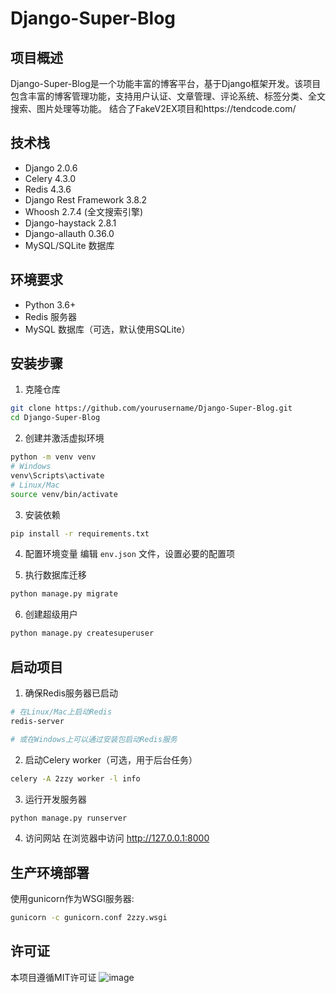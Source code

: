 # Django-Super-Blog

## 项目概述

Django-Super-Blog是一个功能丰富的博客平台，基于Django框架开发。该项目包含丰富的博客管理功能，支持用户认证、文章管理、评论系统、标签分类、全文搜索、图片处理等功能。
结合了FakeV2EX项目和https://tendcode.com/

## 技术栈

- Django 2.0.6
- Celery 4.3.0
- Redis 4.3.6
- Django Rest Framework 3.8.2
- Whoosh 2.7.4 (全文搜索引擎)
- Django-haystack 2.8.1
- Django-allauth 0.36.0
- MySQL/SQLite 数据库

## 环境要求

- Python 3.6+
- Redis 服务器
- MySQL 数据库（可选，默认使用SQLite）

## 安装步骤

1. 克隆仓库
```bash
git clone https://github.com/yourusername/Django-Super-Blog.git
cd Django-Super-Blog
```

2. 创建并激活虚拟环境
```bash
python -m venv venv
# Windows
venv\Scripts\activate
# Linux/Mac
source venv/bin/activate
```

3. 安装依赖
```bash
pip install -r requirements.txt
```

4. 配置环境变量
编辑 `env.json` 文件，设置必要的配置项

5. 执行数据库迁移
```bash
python manage.py migrate
```

6. 创建超级用户
```bash
python manage.py createsuperuser
```

## 启动项目

1. 确保Redis服务器已启动
```bash
# 在Linux/Mac上启动Redis
redis-server

# 或在Windows上可以通过安装包启动Redis服务
```

2. 启动Celery worker（可选，用于后台任务）
```bash
celery -A 2zzy worker -l info
```

3. 运行开发服务器
```bash
python manage.py runserver
```

4. 访问网站
在浏览器中访问 http://127.0.0.1:8000

## 生产环境部署

使用gunicorn作为WSGI服务器:
```bash
gunicorn -c gunicorn.conf 2zzy.wsgi
```

## 许可证

本项目遵循MIT许可证 
![image](https://github.com/user-attachments/assets/80efff9b-4eb3-4bb1-a852-4e5d0c47cbdf)
